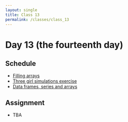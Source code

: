 ```yaml
---
layout: single
title: Class 13
permalink: /classes/class_13
---
```


# Day 13 (the fourteenth day)

## Schedule

* [Filling arrays](../chapters/03/filling_arrays)
* [Three girl simulations exercise](../exercises/three_girls.zip)
* [Data frames, series and arrays](../chapters/04/df_series_arrays)

## Assignment

* TBA
